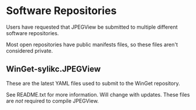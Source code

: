 # Software Repositories

Users have requested that JPEGView be submitted to multiple different software repositories.

Most open repositories have public manifests files, so these files aren't considered private.

## WinGet-sylikc.JPEGView

These are the latest YAML files used to submit to the WinGet repository.

See README.txt for more information.  Will change with updates.  These files are _not_ required to compile JPEGView.
